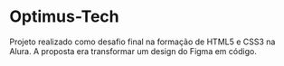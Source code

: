 # Optimus-Tech
Projeto realizado como desafio final na formação de HTML5 e CSS3 na Alura. A proposta era transformar um design do Figma em código.
